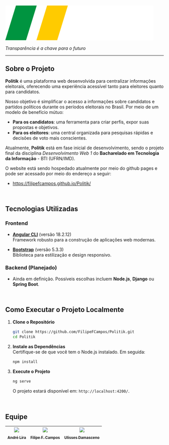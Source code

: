 ![Politik](public/logo1.svg)

*Transparência é a chave para o futuro*  

---

## Sobre o Projeto  
**Politik** é uma plataforma web desenvolvida para centralizar informações eleitorais, oferecendo uma experiência acessível tanto para eleitores quanto para candidatos.  

Nosso objetivo é simplificar o acesso a informações sobre candidatos e partidos políticos durante os períodos eleitorais no Brasil. Por meio de um modelo de benefício mútuo:  
- **Para os candidatos**: uma ferramenta para criar perfis, expor suas propostas e objetivos.  
- **Para os eleitores**: uma central organizada para pesquisas rápidas e decisões de voto mais conscientes.  

Atualmente, **Politik** está em fase inicial de desenvolvimento, sendo o projeto final da disciplina *Desenvolvimento Web 1* do **Bacharelado em Tecnologia da Informação** - BTI (UFRN/IMD). 

O website está sendo hospedado atualmente por meio do github pages e pode ser acessado por meio do endereço a seguir:
- https://filipefcampos.github.io/Politik/

<br>

## Tecnologias Utilizadas  
### Frontend  
- **[Angular CLI](https://angular.io/)** (versão 18.2.12)  
  Framework robusto para a construção de aplicações web modernas.  

- **[Bootstrap](https://getbootstrap.com/)** (versão 5.3.3)  
  Biblioteca para estilização e design responsivo.  

### Backend (Planejado)  
- Ainda em definição. Possíveis escolhas incluem **Node.js**, **Django** ou **Spring Boot**.

<br>

## Como Executar o Projeto Localmente  
1. **Clone o Repositório**  
   ```bash
   git clone https://github.com/FilipeFCampos/Politik.git
   cd Politik
   ```  

2. **Instale as Dependências**  
   Certifique-se de que você tem o Node.js instalado. Em seguida:  
   ```bash
   npm install
   ```  

3. **Execute o Projeto**  
   ```bash
   ng serve
   ```  
   O projeto estará disponível em: `http://localhost:4200/`.
   
<br>

## Equipe

| [<img src="https://avatars.githubusercontent.com/u/140771656?v=4" width=115><br><sub>André Lira</sub>](https://github.com/Aliragm) | [<img src="https://avatars.githubusercontent.com/u/79873886?v=4" width=115><br><sub>Filipe F. Campos</sub>](https://github.com/FilipeFCampos) | [<img src="https://avatars.githubusercontent.com/u/144023866?v=4" width=115><br><sub>Ulisses Damasceno</sub>](https://github.com/Ulissesdamasceno7) |
| :---: | :---: | :---: |

<br>
